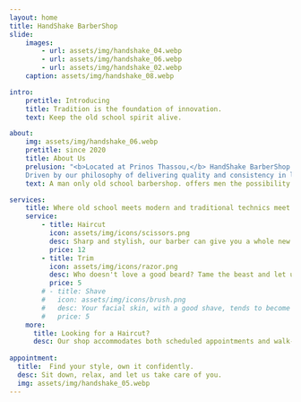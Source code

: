```yaml
---
layout: home
title: HandShake BarberShop
slide:
    images:
        - url: assets/img/handshake_04.webp
        - url: assets/img/handshake_06.webp
        - url: assets/img/handshake_02.webp
    caption: assets/img/handshake_08.webp

intro:
    pretitle: Introducing
    title: Tradition is the foundation of innovation.
    text: Keep the old school spirit alive.

about:
    img: assets/img/handshake_06.webp
    pretitle: since 2020
    title: About Us
    prelusion: "<b>Located at Prinos Thassou,</b> HandShake BarberShop is a place where you can get a haircut, shave, or beard trim. 
    Driven by our philosophy of delivering quality and consistency in laid back surrounding to make effortless style, we aim to creat in hair a refreshing take on the past while anticipating the new. We are dedicated to providing the best service to our clients. We are committed to providing a unique experience for each and every client."
    text: A man only old school barbershop. offers men the possibility to have an experience that is not just a classic haircut or a shave, but the old school atmosphere

services:
    title: Where old school meets modern and traditional technics meet the latest trends.
    service:
        - title: Haircut
          icon: assets/img/icons/scissors.png
          desc: Sharp and stylish, our barber can give you a whole new look. Whether bold and futuristic, or minimal and dapper, we have just the slice for you
          price: 12
        - title: Trim
          icon: assets/img/icons/razor.png
          desc: Who doesn't love a good beard? Tame the beast and let us primp your beard to perfection. From simple trims to innovative styles, this one is truly for fellas.
          price: 5
        # - title: Shave
        #   icon: assets/img/icons/brush.png
        #   desc: Your facial skin, with a good shave, tends to become smoother, cleaner and healthier.All you do is lie back and relax.
        #   price: 5
    more:
      title: Looking for a Haircut?
      desc: Our shop accommodates both scheduled appointments and walk-in customers.
  
appointment:
  title:  Find your style, own it confidently. 
  desc: Sit down, relax, and let us take care of you.
  img: assets/img/handshake_05.webp
---
```

